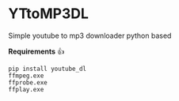 # YTtoMP3DL
Simple youtube to mp3 downloader python based


**Requirements** :+1:
```
pip install youtube_dl 
ffmpeg.exe
ffprobe.exe
ffplay.exe
```

